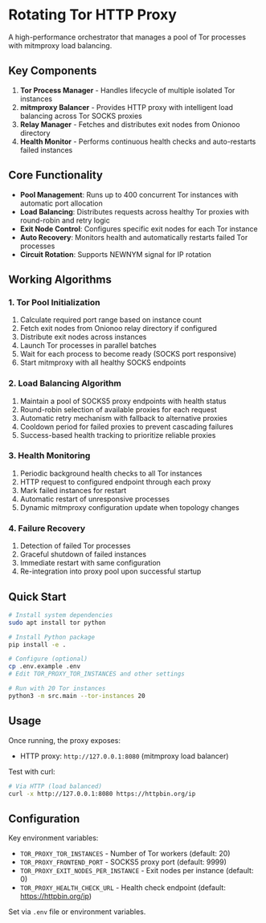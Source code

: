 # Rotating Tor HTTP Proxy

A high-performance orchestrator that manages a pool of Tor processes with mitmproxy load balancing.

## Key Components

1. **Tor Process Manager** - Handles lifecycle of multiple isolated Tor instances
2. **mitmproxy Balancer** - Provides HTTP proxy with intelligent load balancing across Tor SOCKS proxies
3. **Relay Manager** - Fetches and distributes exit nodes from Onionoo directory
4. **Health Monitor** - Performs continuous health checks and auto-restarts failed instances

## Core Functionality

- **Pool Management**: Runs up to 400 concurrent Tor instances with automatic port allocation
- **Load Balancing**: Distributes requests across healthy Tor proxies with round-robin and retry logic
- **Exit Node Control**: Configures specific exit nodes for each Tor instance
- **Auto Recovery**: Monitors health and automatically restarts failed Tor processes
- **Circuit Rotation**: Supports NEWNYM signal for IP rotation

## Working Algorithms

### 1. Tor Pool Initialization
1. Calculate required port range based on instance count
2. Fetch exit nodes from Onionoo relay directory if configured
3. Distribute exit nodes across instances
4. Launch Tor processes in parallel batches
5. Wait for each process to become ready (SOCKS port responsive)
6. Start mitmproxy with all healthy SOCKS endpoints

### 2. Load Balancing Algorithm
1. Maintain a pool of SOCKS5 proxy endpoints with health status
2. Round-robin selection of available proxies for each request
3. Automatic retry mechanism with fallback to alternative proxies
4. Cooldown period for failed proxies to prevent cascading failures
5. Success-based health tracking to prioritize reliable proxies

### 3. Health Monitoring
1. Periodic background health checks to all Tor instances
2. HTTP request to configured endpoint through each proxy
3. Mark failed instances for restart
4. Automatic restart of unresponsive processes
5. Dynamic mitmproxy configuration update when topology changes

### 4. Failure Recovery
1. Detection of failed Tor processes
2. Graceful shutdown of failed instances
3. Immediate restart with same configuration
4. Re-integration into proxy pool upon successful startup

## Quick Start

```bash
# Install system dependencies
sudo apt install tor python

# Install Python package
pip install -e .

# Configure (optional)
cp .env.example .env
# Edit TOR_PROXY_TOR_INSTANCES and other settings

# Run with 20 Tor instances
python3 -m src.main --tor-instances 20
```

## Usage

Once running, the proxy exposes:
- HTTP proxy: `http://127.0.0.1:8080` (mitmproxy load balancer)

Test with curl:
```bash
# Via HTTP (load balanced)
curl -x http://127.0.0.1:8080 https://httpbin.org/ip
```

## Configuration

Key environment variables:
- `TOR_PROXY_TOR_INSTANCES` - Number of Tor workers (default: 20)
- `TOR_PROXY_FRONTEND_PORT` - SOCKS5 proxy port (default: 9999)
- `TOR_PROXY_EXIT_NODES_PER_INSTANCE` - Exit nodes per instance (default: 0)
- `TOR_PROXY_HEALTH_CHECK_URL` - Health check endpoint (default: https://httpbin.org/ip)

Set via `.env` file or environment variables.
